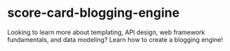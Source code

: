 # score-card-blogging-engine
Looking to learn more about templating, API design, web framework fundamentals, and data modeling? Learn how to create a blogging engine!
